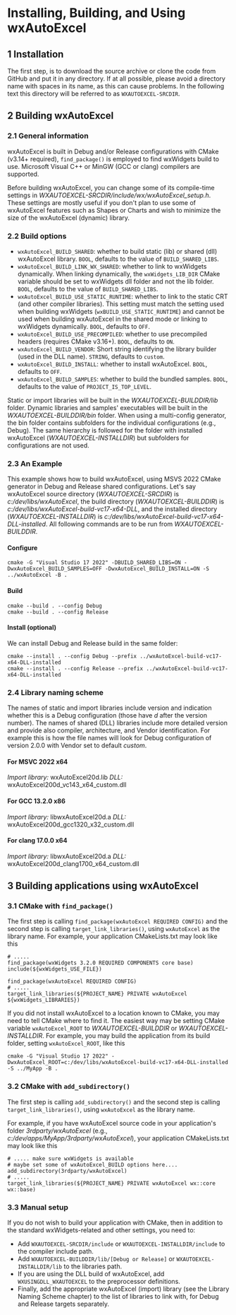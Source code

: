 

# Installing, Building, and Using wxAutoExcel

## 1 Installation

The first step, is to download the source archive or clone the code
from GitHub and put it in any directory. If at all possible, please
avoid a directory name with spaces in its name, as this can cause problems.
In the following text this directory will be referred to as `WXAUTOEXCEL-SRCDIR`.

## 2 Building wxAutoExcel

### 2.1 General information
wxAutoExcel is built in Debug and/or Release configurations with CMake (v3.14+ required),
`find_package()` is employed to find wxWidgets build to use. Microsoft Visual C++ or MinGW
(GCC or clang) compilers are supported.

Before building wxAutoExcel, you can change some of its compile-time
settings in *WXAUTOEXCEL-SRCDIR/include/wx/wxAutoExcel_setup.h*. These settings
are mostly useful if you don't plan to use some of wxAutoExcel features
such as Shapes or Charts and wish to minimize the size of the wxAutoExcel
(dynamic) library.

### 2.2 Build options

- `wxAutoExcel_BUILD_SHARED`: whether to build static (lib) or shared (dll) wxAutoExcel library.
  `BOOL`, defaults to the value of `BUILD_SHARED_LIBS`.
- `wxAutoExcel_BUILD_LINK_WX_SHARED`: whether to link to wxWidgets dynamically.
  When linking  dynamically, the `wxWidgets_LIB_DIR` CMake variable should be set to wxWidgets
  dll folder and not the lib folder.
  `BOOL`, defaults to the value of `BUILD_SHARED_LIBS`.
- `wxAutoExcel_BUILD_USE_STATIC_RUNTIME`: whether to link to the static CRT (and other compiler libraries).
  This setting must match the setting used when building wxWidgets (`wxBUILD_USE_STATIC_RUNTIME`) and cannot
  be used when building wxAutoExcel in the shared mode or linking to wxWidgets dynamically.
  `BOOL`, defaults to `OFF`.
- `wxAutoExcel_BUILD_USE_PRECOMPILED`: whether to use precompiled headers (requires CMake v3.16+).
  `BOOL`, defaults to `ON`.
- `wxAutoExcel_BUILD_VENDOR`: Short string identifying the library builder (used in the DLL name).
  `STRING`, defaults to `custom`.
- `wxAutoExcel_BUILD_INSTALL`: whether to install wxAutoExcel.
  `BOOL`, defaults to `OFF`.
- `wxAutoExcel_BUILD_SAMPLES`: whether to build the bundled samples.
  `BOOL`, defaults to the value of `PROJECT_IS_TOP_LEVEL`.

Static or import libraries will be built in the *WXAUTOEXCEL-BUILDDIR/lib*
folder. Dynamic libraries and samples' executables will be built in the
*WXAUTOEXCEL-BUILDDIR/bin* folder. When using a multi-config generator, the bin
folder contains subfolders for the individual configurations (e.g., Debug).
The same hierarchy is followed for the folder with installed wxAutoExcel
(*WXAUTOEXCEL-INSTALLDIR*) but subfolders for configurations are not used.

### 2.3 An Example
This example shows how to build wxAutoExcel, using MSVS 2022 CMake generator in Debug and Release shared configurations.
Let's say wxAutoExcel source directory (*WXAUTOEXCEL-SRCDIR*) is *c:/dev/libs/wxAutoExcel*, the build
directory (*WXAUTOEXCEL-BUILDDIR*) is *c:/dev/libs/wxAutoExcel-build-vc17-x64-DLL*, and the installed
directory (*WXAUTOEXCEL-INSTALLDIR*) is *c:/dev/libs/wxAutoExcel-build-vc17-x64-DLL-installed*.
All following commands are to be run from *WXAUTOEXCEL-BUILDDIR*.

#### Configure

    cmake -G "Visual Studio 17 2022" -DBUILD_SHARED_LIBS=ON -DwxAutoExcel_BUILD_SAMPLES=OFF -DwxAutoExcel_BUILD_INSTALL=ON -S ../wxAutoExcel -B .

#### Build

    cmake --build . --config Debug
    cmake --build . --config Release

#### Install (optional)
We can install Debug and Release build in the same folder:

    cmake --install . --config Debug --prefix ../wxAutoExcel-build-vc17-x64-DLL-installed
    cmake --install . --config Release --prefix ../wxAutoExcel-build-vc17-x64-DLL-installed

### 2.4 Library naming scheme

The names of static and import libraries include version and indication whether
this is a Debug configuration (those have *d* after the version number).
The names of shared (DLL) libraries include more detailed version and provide also
compiler, architecture, and Vendor identification. For example this is how the file
names will look for Debug configuration of version 2.0.0 with Vendor set to default
*custom*.

#### For MSVC 2022 x64
*Import library:* wxAutoExcel20d.lib
*DLL:* wxAutoExcel200d_vc143_x64_custom.dll

#### For GCC 13.2.0 x86
*Import library:* libwxAutoExcel20d.a
*DLL:* wxAutoExcel200d_gcc1320_x32_custom.dll

#### For clang 17.0.0 x64
*Import library:* libwxAutoExcel20d.a
*DLL:* wxAutoExcel200d_clang1700_x64_custom.dll

## 3 Building applications using wxAutoExcel

### 3.1 CMake with `find_package()`

The first step is calling `find_package(wxAutoExcel REQUIRED CONFIG)` 
and the second step is calling `target_link_libraries()`, using `wxAutoExcel`
as the library name. For example, your application CMakeLists.txt may look like this

    # .....
    find_package(wxWidgets 3.2.0 REQUIRED COMPONENTS core base)
    include(${wxWidgets_USE_FILE})
    
    find_package(wxAutoExcel REQUIRED CONFIG)
    # .....
    target_link_libraries(${PROJECT_NAME} PRIVATE wxAutoExcel ${wxWidgets_LIBRARIES})

If you did not install wxAutoExcel to a location known to CMake, you may need to tell CMake where to find it.
The easiest way may be setting CMake variable `wxAutoExcel_ROOT` to *WXAUTOEXCEL-BUILDDIR* or *WXAUTOEXCEL-INSTALLDIR*.
For example, you may build the application from its build folder, setting `wxAutoExcel_ROOT`, like this

    cmake -G "Visual Studio 17 2022" -DwxAutoExcel_ROOT=c:/dev/libs/wxAutoExcel-build-vc17-x64-DLL-installed -S ../MyApp -B .

### 3.2 CMake with `add_subdirectory()`

The first step is calling `add_subdirectory()` and the second step is calling
`target_link_libraries()`, using `wxAutoExcel` as the library name.

For example, if you have wxAutoExcel source code in your application's folder *3rdparty/wxAutoExcel*
(e.g., *c:/dev/apps/MyApp/3rdparty/wxAutoExcel*), your application CMakeLists.txt may look like this

    # ..... make sure wxWidgets is available
    # maybe set some of wxAutoExcel_BUILD options here....
    add_subdirectory(3rdparty/wxAutoExcel)
    # ..... 
    target_link_libraries(${PROJECT_NAME} PRIVATE wxAutoExcel wx::core wx::base)

### 3.3 Manual setup

If you do not wish to build your application with CMake, then in addition to the standard wxWidgets-related
and other settings, you need to: 
- Add `WXAUTOEXCEL-SRCDIR/include` or `WXAUTOEXCEL-INSTALLDIR/include` to the compiler include path.
- Add `WXAUTOEXCEL-BUILDDIR/lib/[Debug or Release]` or `WXAUTOEXCEL-INSTALLDIR/lib` to the libraries path.
- If you are using the DLL build of wxAutoExcel, add `WXUSINGDLL_WXAUTOEXCEL`
  to the preprocessor definitions.
- Finally, add the appropriate wxAutoExcel (import) library (see the Library Naming Scheme chapter) to the
  list of libraries to link with, for Debug and Release targets separately.
